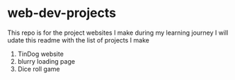# web-dev-projects

This repo is for the project websites I make during my learning journey 
I will udate this readme with the list of projects I make 

1. TinDog website 
2. blurry loading page
3. Dice roll game
